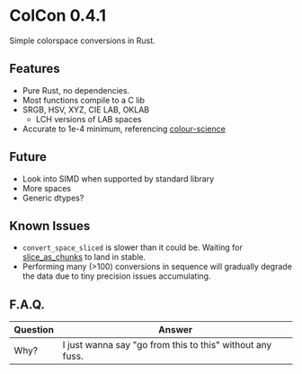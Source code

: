 # ColCon 0.4.1
Simple colorspace conversions in Rust.

## Features
  * Pure Rust, no dependencies.
  * Most functions compile to a C lib
  * SRGB, HSV, XYZ, CIE LAB, OKLAB
    + LCH versions of LAB spaces
  * Accurate to 1e-4 minimum, referencing [colour-science](https://github.com/colour-science/colour)

## Future
  * Look into SIMD when supported by standard library
  * More spaces
  * Generic dtypes?

## Known Issues
  * `convert_space_sliced` is slower than it could be. Waiting for [slice_as_chunks](https://github.com/rust-lang/rust/issues/74985) to land in stable.
  * Performing many (>100) conversions in sequence will gradually degrade the data due to tiny precision issues accumulating.

## F.A.Q.
Question|Answer
---|---
Why?|I just wanna say "go from this to this" without any fuss.
